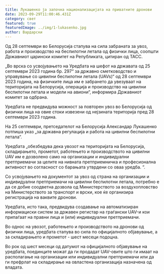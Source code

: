 ```yaml
---
title: Лукашенко ја започна национализацијата на приватните дронови
date: 2023-09-29T11:00:46.431Z
category: свет
featured: true
featuredImage: ../img/1-lukasenko.jpg
author: Вардарски
---
```

Од 28 септември во Белорусија стапува на сила забраната за увоз, работа и производство на беспилотни летала од физички лица, соопшти Државниот царински комитет на Републиката, цитиран од ТАСС.

„Во врска со усвојувањето на Уредбата на шефот на државата од 25 септември 2023 година бр. 297“ за државно сметководство и управување со цивилни беспилотни летала (UAVs)“ од 28 септември 2023 година, на физичките лица им е забрането да увезуваат на територијата на Белорусија, операција и производство на цивилни беспилотни летала и модели на авиони“, информира Државниот комитет за одбрана.

Уредбата не предвидува можност за повторен увоз во Белорусија од физички лица на овие стоки извезени од нејзината територија пред 28 септември 2023 година.

На 25 септември, претседателот на Белорусија Александар Лукашенко потпиша указ „за државна регулација и работа на цивилни беспилотни летала“.

Уредбата „обезбедува дека увозот на територијата на Белорусија, складирањето, прометот, работењето и производството на цивилни UAV им е дозволено само на организации и индивидуални претприемачи за целите на нивната претприемничка и професионална активност во согласност со барањата утврдени со оваа уредба. “.

Со усвојувањето на документот за увоз од страна на организации и индивидуални претприемачи на цивилни беспилотни летала, потребно е да се добие соодветна дозвола од Министерството за воздухопловство на Министерството за транспорт и врски, кое ќе организира регистрација на ваквите дронови.

Уредбата, исто така, предвидува создавање на автоматизиран информациски систем за државен регистар на граѓански UAV-и кои припаѓаат на правни лица и (или) индивидуални претприемачи.

Во однос на увозот, работењето и производството на дронови од физички лица, уредбата стапува во сила по официјалното објавување, а за складирањето и прометот - шест месеци подоцна.

Во рок од шест месеци од датумот на официјалното објавување на уредбата, поединците можат да ги продадат UAV-овите што ги имаат на располагање на организации или индивидуални претприемачи или да ги префрлат на складирање на овластена организација назначена од владата.